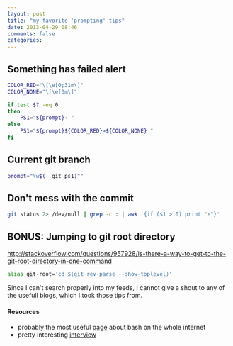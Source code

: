 ```yaml
---
layout: post
title: "my favorite 'prompting' tips"
date: 2013-04-29 08:46
comments: false
categories: 
---
```


## Something has failed alert

``` bash
COLOR_RED="\[\e[0;31m\]"
COLOR_NONE="\[\e[0m\]"

if test $? -eq 0
then
    PS1="${prompt}➔ "
else
    PS1="${prompt}${COLOR_RED}➔${COLOR_NONE} "
fi
```

## Current git branch

``` bash
prompt="\w$(__git_ps1)""
```

## Don't mess with the commit

``` bash
git status 2> /dev/null | grep -c : | awk '{if ($1 > 0) print "⚡"}'
```

## BONUS: Jumping to git root directory

http://stackoverflow.com/questions/957928/is-there-a-way-to-get-to-the-git-root-directory-in-one-command

``` bash
alias git-root='cd $(git rev-parse --show-toplevel)'
```

Since I can't search properly into my feeds, I cannot give a shout to any of the usefull blogs, which I took those tips from.

#### Resources ####

- probably the most useful [page](http://mywiki.wooledge.org/BashPitfalls) about bash on the whole internet
- pretty interesting [interview](http://www.computerworld.com.au/article/222764/a-z_programming_languages_bash_bourne-again_shell/)